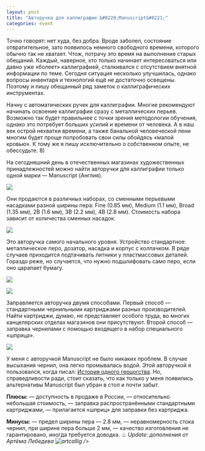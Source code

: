 ```yaml
---
layout: post
title: "Авторучка для каллиграфии &#8220;Manuscript&#8221;"
categories: event
---
```

Точно говорят: нет худа, без добра. Вроде заболел, состояние отвратительное, зато появилось немного свободного времени, которого обычно так не хватает. Чтож, потрачу это время на выполнение старых обещаний.
Каждый, наверное, кто только начинает интересоваться или давно уже «болеет» каллиграфией, сталкивался с отсутствием внятной информации по теме. Сегодня ситуация несколько улучшилась, однако вопросы инвентаря и технологий ещё не достаточно освещены. Поэтому и пишу обещанный ряд заметок о каллиграфических инструментах.

Начну с автоматических ручек для каллиграфии. Многие рекомендуют начинать освоение каллиграфии сразу с металлических перьев. Возможно так будет правильнее с точки зрения методологии обучения, однако это потребует больших усилий и времени от человека. А в наш век острой нехватки времени, а также банальной человеческой лени многим будет проще попробовать свои силы обойдясь «малой кровью». К тому же я пишу исключительно о собственном опыте, не обессудьте. 8)

На сегодняшний день в отечественных магазинах художественных принадлежностей можно найти авторучки для каллиграфии только одной марки — Manuscript (Англия).

![](https://pics.livejournal.com/quillcraft/pic/0006t6s4)

Они продаются в различных наборах, со сменными перьевыми насадками разной ширины пера: Fine (0.85 мм), Medium (1.1 мм), Broad (1.35 мм), 2B (1.6 мм), 3B (2.2 мм), 4B (2.8 мм). Стоимость набора зависит от количества сменных насадок.

![](https://pics.livejournal.com/quillcraft/pic/0006s8ce)

Это авторучка самого начального уровня. Устройство стандартное: металлическое перо, дозатор, насадка и корпус с колпачком. В ряде случаев приходится подтачивать литники у пластмассовых деталей. Гораздо реже, но случается, что нужно подшлифовать само перо, если оно царапает бумагу.

![](https://pics.livejournal.com/quillcraft/pic/0006xsza)

![](https://pics.livejournal.com/quillcraft/pic/0006w15h)

Заправляется авторучка двумя способами. Первый способ — стандартными чернильными картриджами разных производителей. Найти картриджи, думаю, не представляет особого труда, во многих канцелярских отделах магазинов они присутствуют. Второй способ — заправка чернилами с помощью входящего в набор специального «шприца».

![](https://pics.livejournal.com/quillcraft/pic/0006yq9b)

У меня с авторучкой Manuscript не было никаких проблем. В случае высыхания чернил, она легко промывалась водой. Этой авторучкой я пользовался, когда писал: [История одного герцогства](https://quillcraft.livejournal.com/1390.html). Но, справедливости ради, стоит сказать, что как только у меня появились альтернативы Manuscript был убран в стол и почти забыт.

**Плюсы:**
— доступность в продаже в России,
— относительно небольшая стоимость,
— заправка распространёнными стандартными картриджами,
— прилагается «шприц» для заправки без картриджа.

**Минусы:**
— предел ширины пера — 2.8 мм,
— неравномерность стока чернил, при ширине пера больше 2 мм,
— качество изготовления не гарантировано, иногда требуется доводка.
♨ *Update: дополнения от Артёма Лебедева ![artcallig]() />*
